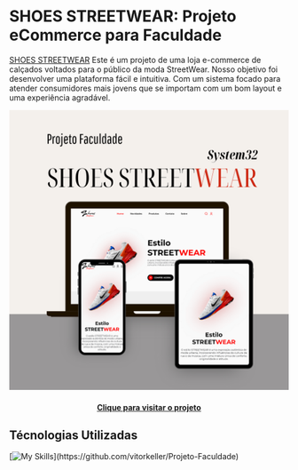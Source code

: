 # SHOES STREETWEAR: Projeto eCommerce para Faculdade

[SHOES STREETWEAR](https://vitorkeller.github.io/Projeto-Faculdade/) Este é um projeto de uma loja e-commerce de calçados voltados para o público da moda StreetWear. Nosso objetivo foi desenvolver uma plataforma fácil e intuitiva. Com um sistema focado para atender consumidores mais jovens que se importam com um bom layout e uma experiência agradável.

![Exemplo de Interface](assets/img/preview.png)

<h4 align="center"><a href="https://vitorkeller1604.github.io/Projeto-Faculdade/">Clique para visitar o projeto</a></h4>

## Técnologias Utilizadas ##

[![My Skills](https://skillicons.dev/icons?i=figma,html,css,js,)](https://github.com/vitorkeller/Projeto-Faculdade)
